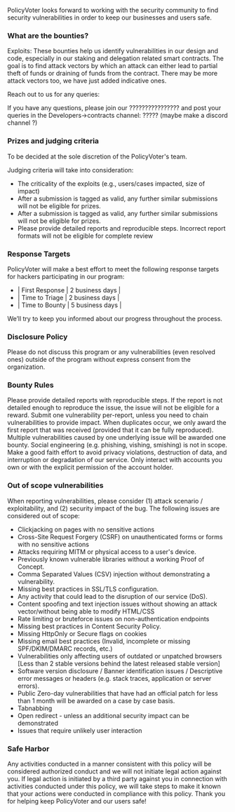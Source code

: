 PolicyVoter looks forward to working with the security community to find security vulnerabilities in order to keep our businesses and users safe.
 
### What are the bounties?
Exploits: These bounties help us identify vulnerabilities in our design and code, especially in our staking and delegation related smart contracts. The goal is to find attack vectors by which an attack can either lead to partial theft of funds or draining of funds from the contract. There may be more attack vectors too, we have just added indicative ones.
 
Reach out to us for any queries:
 
If you have any questions, please join our ???????????????? and post your queries in the Developers->contracts channel: ????? (maybe make a discord channel ?)
 
### Prizes and judging criteria
To be decided at the sole discretion of the PolicyVoter's team.

Judging criteria will take into consideration:
- The criticality of the exploits (e.g., users/cases impacted, size of impact)
- After a submission is tagged as valid, any further similar submissions will not be eligible for prizes.
- After a submission is tagged as valid, any further similar submissions will not be eligible for prizes.
- Please provide detailed reports and reproducible steps. Incorrect report formats will not be eligible for complete review

### Response Targets

PolicyVoter will make a best effort to meet the following response targets for hackers participating in our program:

- | First Response | 2 business days |
- | Time to Triage | 2 business days |
- | Time to Bounty | 5 business days |

We’ll try to keep you informed about our progress throughout the process.

### Disclosure Policy
Please do not discuss this program or any vulnerabilities (even resolved ones) outside of the program without express consent from the organization.
 
### Bounty Rules

Please provide detailed reports with reproducible steps. If the report is not detailed enough to reproduce the issue, the issue will not be eligible for a reward.
Submit one vulnerability per-report, unless you need to chain vulnerabilities to provide impact.
When duplicates occur, we only award the first report that was received (provided that it can be fully reproduced).
Multiple vulnerabilities caused by one underlying issue will be awarded one bounty.
Social engineering (e.g. phishing, vishing, smishing) is not in scope.
Make a good faith effort to avoid privacy violations, destruction of data, and interruption or degradation of our service. Only interact with accounts you own or with the explicit permission of the account holder.


### Out of scope vulnerabilities
When reporting vulnerabilities, please consider (1) attack scenario / exploitability, and (2) security impact of the bug. The following issues are considered out of scope:

- Clickjacking on pages with no sensitive actions
- Cross-Site Request Forgery (CSRF) on unauthenticated forms or forms with no sensitive actions
- Attacks requiring MITM or physical access to a user's device.
- Previously known vulnerable libraries without a working Proof of Concept.
- Comma Separated Values (CSV) injection without demonstrating a vulnerability.
- Missing best practices in SSL/TLS configuration.
- Any activity that could lead to the disruption of our service (DoS).
- Content spoofing and text injection issues without showing an attack vector/without being able to modify HTML/CSS
- Rate limiting or bruteforce issues on non-authentication endpoints
- Missing best practices in Content Security Policy.
- Missing HttpOnly or Secure flags on cookies
- Missing email best practices (Invalid, incomplete or missing SPF/DKIM/DMARC records, etc.)
- Vulnerabilities only affecting users of outdated or unpatched browsers [Less than 2 stable versions behind the latest released stable version]
- Software version disclosure / Banner identification issues / Descriptive error messages or headers (e.g. stack traces, application or server errors).
- Public Zero-day vulnerabilities that have had an official patch for less than 1 month will be awarded on a case by case basis.
- Tabnabbing
- Open redirect - unless an additional security impact can be demonstrated
- Issues that require unlikely user interaction

### Safe Harbor

Any activities conducted in a manner consistent with this policy will be considered authorized conduct and we will not initiate legal action against you. If legal action is initiated by a third party against you in connection with activities conducted under this policy, we will take steps to make it known that your actions were conducted in compliance with this policy.
Thank you for helping keep PolicyVoter and our users safe!
